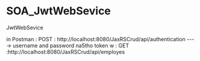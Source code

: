 # SOA_JwtWebSevice
JwtWebSevice 

in Postman : 
POST : http://localhost:8080/JaxRSCrud/api/authentication ----> username and password 
na5tho token w :
GET :http://localhost:8080/JaxRSCrud/api/employes

